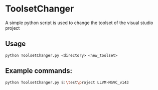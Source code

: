 # ToolsetChanger
A simple python script is used to change the toolset of the visual studio project


## Usage
```
python ToolsetChanger.py <directory> <new_toolset>
```

## Example commands:
```bash
python ToolsetChanger.py E:\test\project LLVM-MSVC_v143
```
